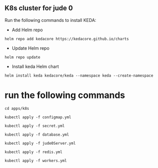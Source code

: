 ## K8s cluster for jude 0

Run the following commands to install KEDA:

- Add Helm repo
```
helm repo add kedacore https://kedacore.github.io/charts
```

- Update Helm repo
```
helm repo update
```

- Install keda Helm chart
```
helm install keda kedacore/keda --namespace keda --create-namespace
```

# run the following commands

```
cd apps/k8s
```

```
kubectl apply -f configmap.yml
```

```
kubectl apply -f secret.yml
```

```
kubectl apply -f database.yml
```

```
kubectl apply -f jude0Server.yml
```

```
kubectl apply -f redis.yml
```

```
kubectl apply -f workers.yml
```